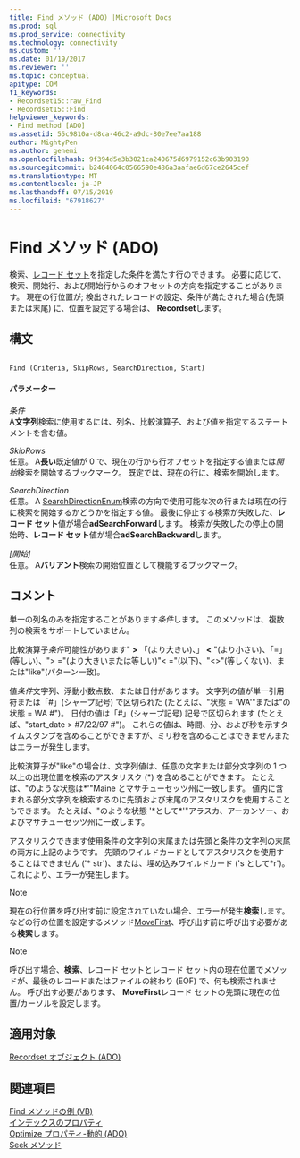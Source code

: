 ```yaml
---
title: Find メソッド (ADO) |Microsoft Docs
ms.prod: sql
ms.prod_service: connectivity
ms.technology: connectivity
ms.custom: ''
ms.date: 01/19/2017
ms.reviewer: ''
ms.topic: conceptual
apitype: COM
f1_keywords:
- Recordset15::raw_Find
- Recordset15::Find
helpviewer_keywords:
- Find method [ADO]
ms.assetid: 55c9810a-d8ca-46c2-a9dc-80e7ee7aa188
author: MightyPen
ms.author: genemi
ms.openlocfilehash: 9f394d5e3b3021ca240675d6979152c63b903190
ms.sourcegitcommit: b2464064c0566590e486a3aafae6d67ce2645cef
ms.translationtype: MT
ms.contentlocale: ja-JP
ms.lasthandoff: 07/15/2019
ms.locfileid: "67918627"
---
```

# <a name="find-method-ado"></a>Find メソッド (ADO)
検索、[レコード セット](../../../ado/reference/ado-api/recordset-object-ado.md)を指定した条件を満たす行のできます。 必要に応じて、検索、開始行、および開始行からのオフセットの方向を指定することがあります。 現在の行位置が; 検出されたレコードの設定、条件が満たされた場合(先頭または末尾) に、位置を設定する場合は、 **Recordset**します。  
  
## <a name="syntax"></a>構文  
  
```  
  
Find (Criteria, SkipRows, SearchDirection, Start)  
```  
  
#### <a name="parameters"></a>パラメーター  
 *条件*  
 A**文字列**検索に使用するには、列名、比較演算子、および値を指定するステートメントを含む値。  
  
 *SkipRows*  
 任意。 A**長い**既定値が 0 で、現在の行から行オフセットを指定する値または*開始*検索を開始するブックマーク。 既定では、現在の行に、検索を開始します。  
  
 *SearchDirection*  
 任意。 A [SearchDirectionEnum](../../../ado/reference/ado-api/searchdirectionenum.md)検索の方向で使用可能な次の行または現在の行に検索を開始するかどうかを指定する値。 最後に停止する検索が失敗した、**レコード セット**値が場合**adSearchForward**します。 検索が失敗したの停止の開始時、**レコード セット**値が場合**adSearchBackward**します。  
  
 *[開始]*  
 任意。 A**バリアント**検索の開始位置として機能するブックマーク。  
  
## <a name="remarks"></a>コメント  
 単一の列名のみを指定することがあります*条件*します。 このメソッドは、複数列の検索をサポートしていません。  
  
 比較演算子*条件*可能性があります" **>** 「(より大きい)、」 **\<** "(より小さい)、「=」(等しい)、"> ="(より大きいまたは等しい)"< ="(以下)、"<>"(等しくない)、または"like"(パターン一致)。  
  
 値*条件*文字列、浮動小数点数、または日付があります。 文字列の値が単一引用符または「#」(シャープ記号) で区切られた (たとえば、"状態 = 'WA'"または"の状態 = WA #")。 日付の値は「#」(シャープ記号) 記号で区切られます (たとえば、"start_date > #7/22/97 #")。 これらの値は、時間、分、および秒を示すタイムスタンプを含めることができますが、ミリ秒を含めることはできませんまたはエラーが発生します。  
  
 比較演算子が"like"の場合は、文字列値は、任意の文字または部分文字列の 1 つ以上の出現位置を検索のアスタリスク (*) を含めることができます。 たとえば、"のような状態は\*'"Maine とマサチューセッツ州に一致します。 値内に含まれる部分文字列を検索するのに先頭および末尾のアスタリスクを使用することもできます。 たとえば、"のような状態 '\*として\*'"アラスカ、アーカンソー、およびマサチューセッツ州に一致します。  
  
 アスタリスクできます使用条件の文字列の末尾または先頭と条件の文字列の末尾の両方に上記のようです。 先頭のワイルドカードとしてアスタリスクを使用することはできません ('* str')、または、埋め込みワイルドカード ('s として\*r')。 これにより、エラーが発生します。  
  
> [!NOTE]
>  現在の行位置を呼び出す前に設定されていない場合、エラーが発生**検索**します。 などの行の位置を設定するメソッド[MoveFirst](../../../ado/reference/ado-api/movefirst-movelast-movenext-and-moveprevious-methods-ado.md)、呼び出す前に呼び出す必要がある**検索**します。  
  
> [!NOTE]
>  呼び出す場合、**検索**、レコード セットとレコード セット内の現在位置でメソッドが、最後のレコードまたはファイルの終わり (EOF) で、何も検索されません。 呼び出す必要があります、 **MoveFirst**レコード セットの先頭に現在の位置/カーソルを設定します。  
  
## <a name="applies-to"></a>適用対象  
 [Recordset オブジェクト (ADO)](../../../ado/reference/ado-api/recordset-object-ado.md)  
  
## <a name="see-also"></a>関連項目  
 [Find メソッドの例 (VB)](../../../ado/reference/ado-api/find-method-example-vb.md)   
 [インデックスのプロパティ](../../../ado/reference/ado-api/index-property.md)   
 [Optimize プロパティ-動的 (ADO)](../../../ado/reference/ado-api/optimize-property-dynamic-ado.md)   
 [Seek メソッド](../../../ado/reference/ado-api/seek-method.md)
